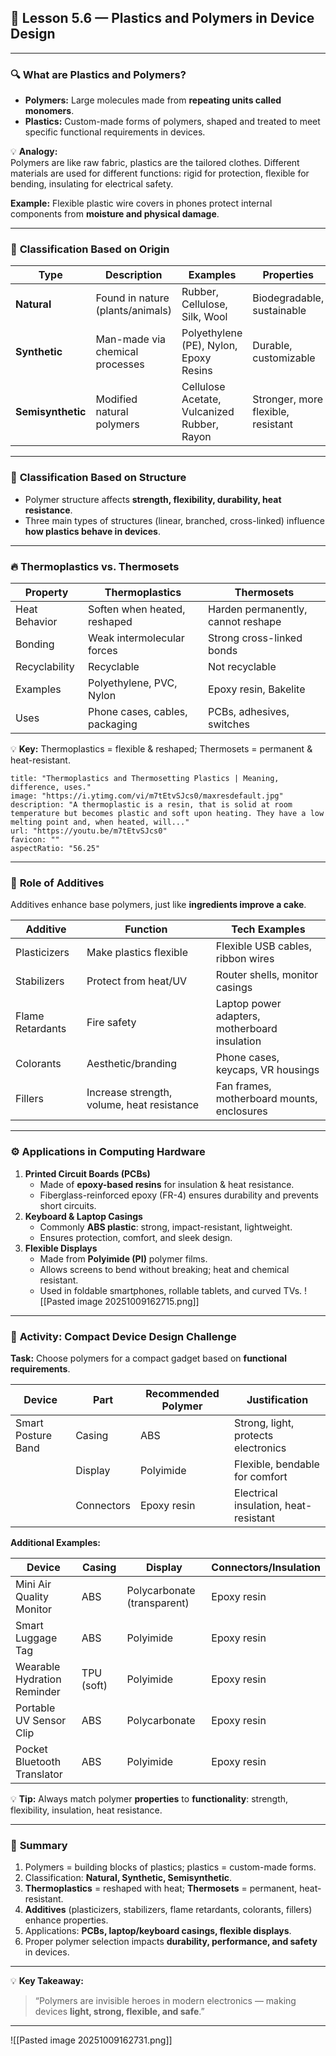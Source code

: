 ## 🧠 **Lesson 5.6 — Plastics and Polymers in Device Design**

---

### 🔍 **What are Plastics and Polymers?**

- **Polymers:** Large molecules made from **repeating units called monomers**.
- **Plastics:** Custom-made forms of polymers, shaped and treated to meet specific functional requirements in devices.

💡 **Analogy:**  
Polymers are like raw fabric, plastics are the tailored clothes. Different materials are used for different functions: rigid for protection, flexible for bending, insulating for electrical safety.

**Example:** Flexible plastic wire covers in phones protect internal components from **moisture and physical damage**.

---

### 🧩 **Classification Based on Origin**

|**Type**|**Description**|**Examples**|**Properties**|
|---|---|---|---|
|**Natural**|Found in nature (plants/animals)|Rubber, Cellulose, Silk, Wool|Biodegradable, sustainable|
|**Synthetic**|Man-made via chemical processes|Polyethylene (PE), Nylon, Epoxy Resins|Durable, customizable|
|**Semisynthetic**|Modified natural polymers|Cellulose Acetate, Vulcanized Rubber, Rayon|Stronger, more flexible, resistant|

---

### 🧱 **Classification Based on Structure**

- Polymer structure affects **strength, flexibility, durability, heat resistance**.
- Three main types of structures (linear, branched, cross-linked) influence **how plastics behave in devices**.

---

### 🔥 **Thermoplastics vs. Thermosets**

|Property|Thermoplastics|Thermosets|
|---|---|---|
|Heat Behavior|Soften when heated, reshaped|Harden permanently, cannot reshape|
|Bonding|Weak intermolecular forces|Strong cross-linked bonds|
|Recyclability|Recyclable|Not recyclable|
|Examples|Polyethylene, PVC, Nylon|Epoxy resin, Bakelite|
|Uses|Phone cases, cables, packaging|PCBs, adhesives, switches|

💡 **Key:** Thermoplastics = flexible & reshaped; Thermosets = permanent & heat-resistant.
```embed
title: "Thermoplastics and Thermosetting Plastics | Meaning, difference, uses."
image: "https://i.ytimg.com/vi/m7tEtvSJcs0/maxresdefault.jpg"
description: "A thermoplastic is a resin, that is solid at room temperature but becomes plastic and soft upon heating. They have a low melting point and, when heated, will..."
url: "https://youtu.be/m7tEtvSJcs0"
favicon: ""
aspectRatio: "56.25"
```

---

### 🧪 **Role of Additives**

Additives enhance base polymers, just like **ingredients improve a cake**.

|**Additive**|**Function**|**Tech Examples**|
|---|---|---|
|Plasticizers|Make plastics flexible|Flexible USB cables, ribbon wires|
|Stabilizers|Protect from heat/UV|Router shells, monitor casings|
|Flame Retardants|Fire safety|Laptop power adapters, motherboard insulation|
|Colorants|Aesthetic/branding|Phone cases, keycaps, VR housings|
|Fillers|Increase strength, volume, heat resistance|Fan frames, motherboard mounts, enclosures|

---

### ⚙️ **Applications in Computing Hardware**

1. **Printed Circuit Boards (PCBs)**
    - Made of **epoxy-based resins** for insulation & heat resistance.
    - Fiberglass-reinforced epoxy (FR-4) ensures durability and prevents short circuits.
2. **Keyboard & Laptop Casings**
    - Commonly **ABS plastic**: strong, impact-resistant, lightweight.
    - Ensures protection, comfort, and sleek design.
3. **Flexible Displays**
    - Made from **Polyimide (PI)** polymer films.
    - Allows screens to bend without breaking; heat and chemical resistant.
    - Used in foldable smartphones, rollable tablets, and curved TVs.
![[Pasted image 20251009162715.png]]
---

### 🔧 **Activity: Compact Device Design Challenge**

**Task:** Choose polymers for a compact gadget based on **functional requirements**.

|Device|Part|Recommended Polymer|Justification|
|---|---|---|---|
|Smart Posture Band|Casing|ABS|Strong, light, protects electronics|
||Display|Polyimide|Flexible, bendable for comfort|
||Connectors|Epoxy resin|Electrical insulation, heat-resistant|

**Additional Examples:**

|Device|Casing|Display|Connectors/Insulation|
|---|---|---|---|
|Mini Air Quality Monitor|ABS|Polycarbonate (transparent)|Epoxy resin|
|Smart Luggage Tag|ABS|Polyimide|Epoxy resin|
|Wearable Hydration Reminder|TPU (soft)|Polyimide|Epoxy resin|
|Portable UV Sensor Clip|ABS|Polycarbonate|Epoxy resin|
|Pocket Bluetooth Translator|ABS|Polyimide|Epoxy resin|

💡 **Tip:** Always match polymer **properties** to **functionality**: strength, flexibility, insulation, heat resistance.

---

### 🧾 **Summary**

1. Polymers = building blocks of plastics; plastics = custom-made forms.
2. Classification: **Natural, Synthetic, Semisynthetic**.
3. **Thermoplastics** = reshaped with heat; **Thermosets** = permanent, heat-resistant.
4. **Additives** (plasticizers, stabilizers, flame retardants, colorants, fillers) enhance properties.
5. Applications: **PCBs, laptop/keyboard casings, flexible displays**.
6. Proper polymer selection impacts **durability, performance, and safety** in devices.

---

💡 **Key Takeaway:**

> “Polymers are invisible heroes in modern electronics — making devices **light, strong, flexible, and safe**.”

---
![[Pasted image 20251009162731.png]]